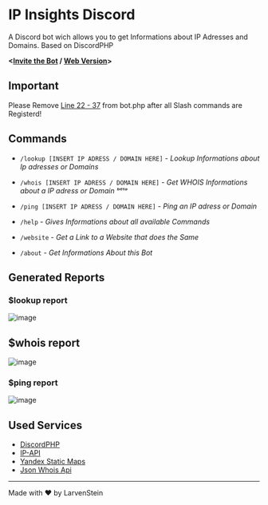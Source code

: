 # IP Insights Discord
A Discord bot wich allows you to get Informations about IP Adresses and Domains. Based on DiscordPHP

**<[Invite the Bot](https://discord.com/oauth2/authorize?client_id=992069594900611213&permissions=67584&scope=bot%20applications.commands) / [Web Version](https://github.com/LarvenStein/IP-Lookup)>**

## Important
Please Remove [Line 22 - 37](https://github.com/LarvenStein/ip-insights-discord/blob/b31cc6c021699c2176d20203c730e1360668aea2/bot.php#L22) from bot.php after all Slash commands are Registerd!

## Commands
- `/lookup [INSERT IP ADRESS / DOMAIN HERE]` - *Lookup Informations about Ip adresses or Domains*
- `/whois [INSERT IP ADRESS / DOMAIN HERE]` - *Get WHOIS Informations about a IP adress or Domain ᵇᵉᵗᵃ*
- `/ping [INSERT IP ADRESS / DOMAIN HERE]` - *Ping an IP adress or Domain*

- `/help` - *Gives Informations about all available Commands*
- `/website` - *Get a Link to a Website that does the Same*
- `/about` - *Get Informations About this Bot*

## Generated Reports

### $lookup report
![image](https://user-images.githubusercontent.com/89642388/180652348-226e3e1a-b323-4825-bdc8-ab723a8a65d7.png)

## $whois report
![image](https://user-images.githubusercontent.com/89642388/180652404-bcd20420-5b18-46bd-9a52-8069a4fa80b1.png)

### $ping report
![image](https://user-images.githubusercontent.com/89642388/180652379-4464099b-30e9-4b7c-b514-32d025dc3590.png)


## Used Services
- [DiscordPHP](https://github.com/discord-php/DiscordPHP)
- [IP-API](https://ip-api.com/ "IP-API")
- [Yandex Static Maps](https://yandex.com/dev/maps/staticapi/ "Yandex Static Maps")
- [Json Whois Api](https://www.jsonwhoisapi.com/ "Json Whois Api")

------------


Made with &hearts; by LarvenStein
